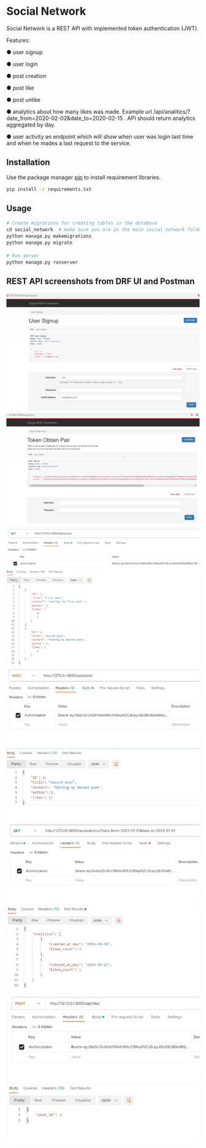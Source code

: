 # Social Network

Social Network is a REST API with implemented token authentication (JWT).


Features:

● user signup

● user login

● post creation

● post like

● post unlike

● analytics about how many likes was made. Example url
/api/analitics/?date_from=2020-02-02&date_to=2020-02-15 . API should return analytics aggregated
by day.

● user activity an endpoint which will show when user was login last time and when he mades a last
request to the service.

## Installation

Use the package manager [pip](https://pip.pypa.io/en/stable/) to install requirement libraries.

```bash
pip install -r requirements.txt
```

## Usage

```python
# Create migrations for creating tables in the database
cd social_network  # make sure you are in the main social_network folder
python manage.py makemigrations
python manage.py migrate

# Run server
python manage.py runserver
```

## REST API screenshots from DRF UI and Postman
![POST_signup.jpg](screenshots%2FPOST_signup.jpg)
![POST_token.jpg](screenshots%2FPOST_token.jpg)
![GET_posts.jpg](screenshots%2FGET_posts.jpg)
![POST_posts.jpg](screenshots%2FPOST_posts.jpg)
![GET_analytics.jpg](screenshots%2FGET_analytics.jpg)
![POST_like.jpg](screenshots%2FPOST_like.jpg)